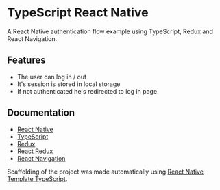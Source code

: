 # TypeScript React Native

A React Native authentication flow example using TypeScript, Redux and React Navigation.

## Features

- The user can log in / out
- It's session is stored in local storage
- If not authenticated he's redirected to log in page

## Documentation

- [React Native](https://www.reactnative.com)
- [TypeScript](https://www.typescriptlang.org)
- [Redux](https://redux.js.org)
- [React Redux](https://github.com/reduxjs/react-redux)
- [React Navigation](https://reactnavigation.org)

Scaffolding of the project was made automatically using [React Native Template TypeScript](https://github.com/emin93/react-native-template-typescript).
